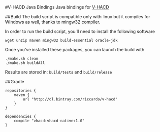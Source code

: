 #V-HACD Java Bindings
Java bindings for [V-HACD](https://github.com/kmammou/v-hacd)


##Build
The build script is compatible only with linux but it compiles for Windows as well, thanks to mingw32 compiler.

In order to run the build script, you'll need to install the following software 
```
wget unzip maven mingw32 build-essential oracle-jdk
```
Once you've installed these packages, you can launch the build with
```
./make.sh clean
./make.sh buildAll
```
Results are stored in: `build/tests` and `build/release`

##Gradle
```
repositories { 
    maven { 
        url "http://dl.bintray.com/riccardo/v-hacd" 
    } 
}

dependencies {
    compile "vhacd:vhacd-native:1.0"
}

```